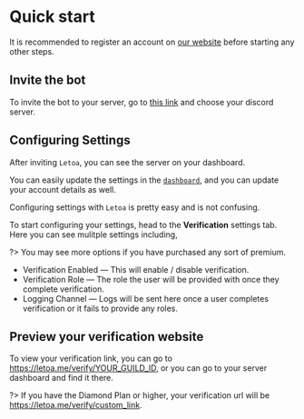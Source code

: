 # Quick start

It is recommended to register an account on [our website](https://letoa.me/register) before starting any other steps.

## Invite the bot

To invite the bot to your server, go to [this link](https://letoa.me/bot) and choose your discord server.

## Configuring Settings

After inviting `Letoa`, you can see the server on your dashboard.

You can easily update the settings in the [`dashboard`](https://letoa.me/dashboard/), and you can update your account details as well.

Configuring settings with `Letoa` is pretty easy and is not confusing.

To start configuring your settings, head to the **Verification** settings tab. Here you can see mulitple settings including,

?> You may see more options if you have purchased any sort of premium.

-   Verification Enabled ― This will enable / disable verification.
-   Verification Role ― The role the user will be provided with once they complete verification.
-   Logging Channel ― Logs will be sent here once a user completes verification or it fails to provide any roles.

## Preview your verification website

To view your verification link, you can go to https://letoa.me/verify/YOUR_GUILD_ID, or you can go to your server dashboard and find it there.

?> If you have the Diamond Plan or higher, your verification url will be https://letoa.me/verify/custom_link.
